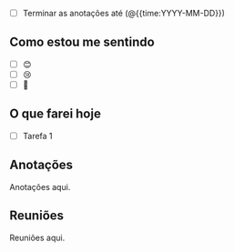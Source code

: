 
 - [ ] Terminar as anotações até (@{{time:YYYY-MM-DD}}) 
## Como estou me sentindo

- [ ] 😊
- [ ] 😢
- [ ] 😤

## O que farei hoje

- [ ] Tarefa 1

## Anotações

Anotações aqui.

## Reuniões

Reuniões aqui.